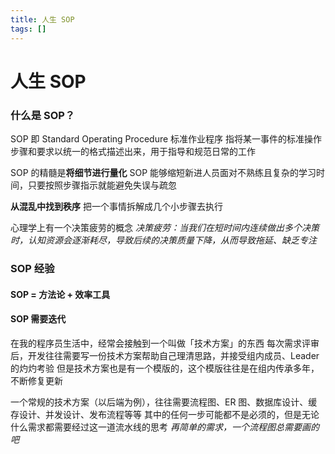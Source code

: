 ```yaml
---
title: 人生 SOP
tags: [] 
---
```


# 人生 SOP

### 什么是 SOP？

SOP 即 Standard Operating Procedure 标准作业程序
指将某一事件的标准操作步骤和要求以统一的格式描述出来，用于指导和规范日常的工作

SOP 的精髓是**将细节进行量化**
SOP 能够缩短新进人员面对不熟练且复杂的学习时间，只要按照步骤指示就能避免失误与疏忽

**从混乱中找到秩序**
把一个事情拆解成几个小步骤去执行

心理学上有一个决策疲劳的概念
*决策疲劳：当我们在短时间内连续做出多个决策时，认知资源会逐渐耗尽，导致后续的决策质量下降，从而导致拖延、缺乏专注*

### SOP 经验

#### SOP = 方法论 + 效率工具

#### SOP 需要迭代

在我的程序员生活中，经常会接触到一个叫做「技术方案」的东西
每次需求评审后，开发往往需要写一份技术方案帮助自己理清思路，并接受组内成员、Leader 的灼灼考验
但是技术方案也是有一个模版的，这个模版往往是在组内传承多年，不断修复更新

一个常规的技术方案（以后端为例），往往需要流程图、ER 图、数据库设计、缓存设计、并发设计、发布流程等等
其中的任何一步可能都不是必须的，但是无论什么需求都需要经过这一道流水线的思考
*再简单的需求，一个流程图总需要画的吧*